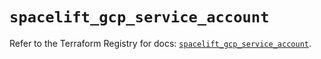 # `spacelift_gcp_service_account`

Refer to the Terraform Registry for docs: [`spacelift_gcp_service_account`](https://registry.terraform.io/providers/spacelift-io/spacelift/1.27.0/docs/resources/gcp_service_account).
